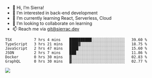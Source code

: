 - 👋 Hi, I’m Sierra!
- 👀 I’m interested in back-end development
- 🌱 I’m currently learning React, Serverless, Cloud
- 💞️ I’m looking to collaborate on learning
- 📫 Reach me via git@sierrac.dev

<!--START_SECTION:waka-->

```text
TSX          7 hrs 4 mins    ██████████░░░░░░░░░░░░░░░   39.60 %
TypeScript   3 hrs 21 mins   ████▓░░░░░░░░░░░░░░░░░░░░   18.75 %
JavaScript   2 hrs 47 mins   ████░░░░░░░░░░░░░░░░░░░░░   15.60 %
JSON         2 hrs 7 mins    ███░░░░░░░░░░░░░░░░░░░░░░   11.86 %
Docker       0 hrs 30 mins   ▓░░░░░░░░░░░░░░░░░░░░░░░░   02.83 %
GraphQL      0 hrs 30 mins   ▓░░░░░░░░░░░░░░░░░░░░░░░░   02.77 %
```

<!--END_SECTION:waka-->


![](https://hit.yhype.me/github/profile?user_id=7351311)

